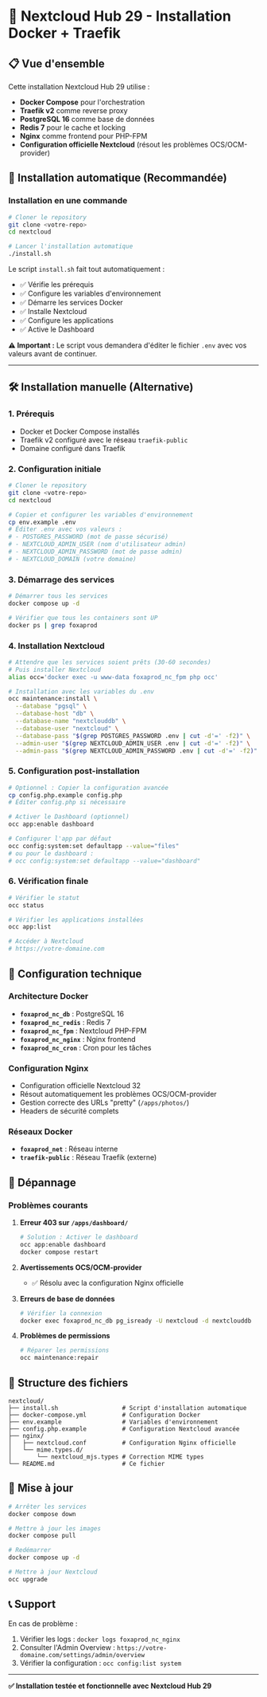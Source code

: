 # 🚀 Nextcloud Hub 29 - Installation Docker + Traefik

## 📋 Vue d'ensemble

Cette installation Nextcloud Hub 29 utilise :
- **Docker Compose** pour l'orchestration
- **Traefik v2** comme reverse proxy
- **PostgreSQL 16** comme base de données
- **Redis 7** pour le cache et locking
- **Nginx** comme frontend pour PHP-FPM
- **Configuration officielle Nextcloud** (résout les problèmes OCS/OCM-provider)

## 🚀 Installation automatique (Recommandée)

### Installation en une commande

```bash
# Cloner le repository
git clone <votre-repo>
cd nextcloud

# Lancer l'installation automatique
./install.sh
```

Le script `install.sh` fait tout automatiquement :
- ✅ Vérifie les prérequis
- ✅ Configure les variables d'environnement
- ✅ Démarre les services Docker
- ✅ Installe Nextcloud
- ✅ Configure les applications
- ✅ Active le Dashboard

**⚠️ Important :** Le script vous demandera d'éditer le fichier `.env` avec vos valeurs avant de continuer.

---

## 🛠️ Installation manuelle (Alternative)

### 1. Prérequis
- Docker et Docker Compose installés
- Traefik v2 configuré avec le réseau `traefik-public`
- Domaine configuré dans Traefik

### 2. Configuration initiale

```bash
# Cloner le repository
git clone <votre-repo>
cd nextcloud

# Copier et configurer les variables d'environnement
cp env.example .env
# Éditer .env avec vos valeurs :
# - POSTGRES_PASSWORD (mot de passe sécurisé)
# - NEXTCLOUD_ADMIN_USER (nom d'utilisateur admin)
# - NEXTCLOUD_ADMIN_PASSWORD (mot de passe admin)
# - NEXTCLOUD_DOMAIN (votre domaine)
```

### 3. Démarrage des services

```bash
# Démarrer tous les services
docker compose up -d

# Vérifier que tous les containers sont UP
docker ps | grep foxaprod
```

### 4. Installation Nextcloud

```bash
# Attendre que les services soient prêts (30-60 secondes)
# Puis installer Nextcloud
alias occ='docker exec -u www-data foxaprod_nc_fpm php occ'

# Installation avec les variables du .env
occ maintenance:install \
  --database "pgsql" \
  --database-host "db" \
  --database-name "nextclouddb" \
  --database-user "nextcloud" \
  --database-pass "$(grep POSTGRES_PASSWORD .env | cut -d'=' -f2)" \
  --admin-user "$(grep NEXTCLOUD_ADMIN_USER .env | cut -d'=' -f2)" \
  --admin-pass "$(grep NEXTCLOUD_ADMIN_PASSWORD .env | cut -d'=' -f2)"
```

### 5. Configuration post-installation

```bash
# Optionnel : Copier la configuration avancée
cp config.php.example config.php
# Éditer config.php si nécessaire

# Activer le Dashboard (optionnel)
occ app:enable dashboard

# Configurer l'app par défaut
occ config:system:set defaultapp --value="files"
# ou pour le dashboard :
# occ config:system:set defaultapp --value="dashboard"
```

### 6. Vérification finale

```bash
# Vérifier le statut
occ status

# Vérifier les applications installées
occ app:list

# Accéder à Nextcloud
# https://votre-domaine.com
```

## 🔧 Configuration technique

### Architecture Docker
- **`foxaprod_nc_db`** : PostgreSQL 16
- **`foxaprod_nc_redis`** : Redis 7
- **`foxaprod_nc_fpm`** : Nextcloud PHP-FPM
- **`foxaprod_nc_nginx`** : Nginx frontend
- **`foxaprod_nc_cron`** : Cron pour les tâches

### Configuration Nginx
- Configuration officielle Nextcloud 32
- Résout automatiquement les problèmes OCS/OCM-provider
- Gestion correcte des URLs "pretty" (`/apps/photos/`)
- Headers de sécurité complets

### Réseaux Docker
- **`foxaprod_net`** : Réseau interne
- **`traefik-public`** : Réseau Traefik (externe)

## 🚨 Dépannage

### Problèmes courants

1. **Erreur 403 sur `/apps/dashboard/`**
   ```bash
   # Solution : Activer le dashboard
   occ app:enable dashboard
   docker compose restart
   ```

2. **Avertissements OCS/OCM-provider**
   - ✅ Résolu avec la configuration Nginx officielle

3. **Erreurs de base de données**
   ```bash
   # Vérifier la connexion
   docker exec foxaprod_nc_db pg_isready -U nextcloud -d nextclouddb
   ```

4. **Problèmes de permissions**
   ```bash
   # Réparer les permissions
   occ maintenance:repair
   ```

## 📁 Structure des fichiers

```
nextcloud/
├── install.sh                  # Script d'installation automatique
├── docker-compose.yml          # Configuration Docker
├── env.example                 # Variables d'environnement
├── config.php.example          # Configuration Nextcloud avancée
├── nginx/
│   ├── nextcloud.conf          # Configuration Nginx officielle
│   └── mime.types.d/
│       └── nextcloud_mjs.types # Correction MIME types
└── README.md                   # Ce fichier
```

## 🔄 Mise à jour

```bash
# Arrêter les services
docker compose down

# Mettre à jour les images
docker compose pull

# Redémarrer
docker compose up -d

# Mettre à jour Nextcloud
occ upgrade
```

## 📞 Support

En cas de problème :
1. Vérifier les logs : `docker logs foxaprod_nc_nginx`
2. Consulter l'Admin Overview : `https://votre-domaine.com/settings/admin/overview`
3. Vérifier la configuration : `occ config:list system`

---

**✅ Installation testée et fonctionnelle avec Nextcloud Hub 29**
